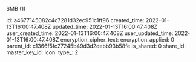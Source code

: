 SMB (1)

id: a4677145082c4c7281d32ec951c1ff96
created_time: 2022-01-13T16:00:47.408Z
updated_time: 2022-01-13T16:00:47.408Z
user_created_time: 2022-01-13T16:00:47.408Z
user_updated_time: 2022-01-13T16:00:47.408Z
encryption_cipher_text: 
encryption_applied: 0
parent_id: c1366f5fc27245b49d3d2debb93b58fe
is_shared: 0
share_id: 
master_key_id: 
icon: 
type_: 2